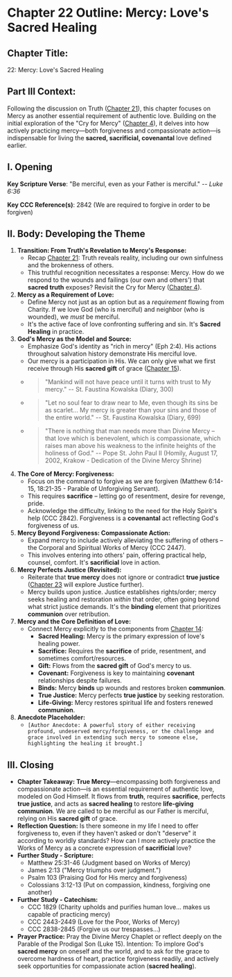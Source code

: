 # Chapter 22 Outline: Mercy: Love's Sacred Healing

## Chapter Title:
22: Mercy: Love's Sacred Healing

## Part III Context:
Following the discussion on Truth ([Chapter 21](#ch21)), this chapter focuses on Mercy as another essential requirement of authentic love. Building on the initial exploration of the "Cry for Mercy" ([Chapter 4](#ch4)), it delves into how actively practicing mercy—both forgiveness and compassionate action—is indispensable for living the **sacred, sacrificial, covenantal** love defined earlier.

## I. Opening

**Key Scripture Verse**: "Be merciful, even as your Father is merciful." -- _Luke 6:36_

**Key CCC Reference(s)**: 2842 (We are required to forgive in order to be forgiven)

## II. Body: Developing the Theme

1.  **Transition: From Truth's Revelation to Mercy's Response:**
    *   Recap [Chapter 21](#ch21): Truth reveals reality, including our own sinfulness and the brokenness of others.
    *   This truthful recognition necessitates a response: Mercy. How do we respond to the wounds and failings (our own and others') that **sacred truth** exposes? Revisit the Cry for Mercy ([Chapter 4](#ch4)).
2.  **Mercy as a Requirement of Love:**
    *   Define Mercy not just as an option but as a *requirement* flowing from Charity. If we love God (who is merciful) and neighbor (who is wounded), we *must* be merciful.
    *   It's the active face of love confronting suffering and sin. It's **Sacred Healing** in practice.
3.  **God's Mercy as the Model and Source:**
    *   Emphasize God's identity as "rich in mercy" (Eph 2:4). His actions throughout salvation history demonstrate His merciful love.
    *   Our mercy is a participation in His. We can only give what we first receive through His **sacred gift** of grace ([Chapter 15](#ch15)).
    *   > "Mankind will not have peace until it turns with trust to My mercy." -- St. Faustina Kowalska (Diary, 300)
    *   > "Let no soul fear to draw near to Me, even though its sins be as scarlet... My mercy is greater than your sins and those of the entire world." -- St. Faustina Kowalska (Diary, 699)
    *   > "There is nothing that man needs more than Divine Mercy – that love which is benevolent, which is compassionate, which raises man above his weakness to the infinite heights of the holiness of God." -- Pope St. John Paul II (Homily, August 17, 2002, Krakow - Dedication of the Divine Mercy Shrine)
4.  **The Core of Mercy: Forgiveness:**
    *   Focus on the command to forgive as we are forgiven (Matthew 6:14-15, 18:21-35 - Parable of Unforgiving Servant).
    *   This requires **sacrifice** – letting go of resentment, desire for revenge, pride.
    *   Acknowledge the difficulty, linking to the need for the Holy Spirit's help (CCC 2842). Forgiveness is a **covenantal** act reflecting God's forgiveness of us.
5.  **Mercy Beyond Forgiveness: Compassionate Action:**
    *   Expand mercy to include actively alleviating the suffering of others – the Corporal and Spiritual Works of Mercy (CCC 2447).
    *   This involves entering into others' pain, offering practical help, counsel, comfort. It's **sacrificial** love in action.
6.  **Mercy Perfects Justice (Revisited):**
    *   Reiterate that **true mercy** does not ignore or contradict **true justice** ([Chapter 23](#ch23) will explore Justice further).
    *   Mercy builds upon justice. Justice establishes rights/order; mercy seeks healing and restoration *within* that order, often going beyond what strict justice demands. It's the **binding** element that prioritizes **communion** over retribution.
7.  **Mercy and the Core Definition of Love:**
    *   Connect Mercy explicitly to the components from [Chapter 14](#ch14):
        *   **Sacred Healing:** Mercy is the primary expression of love's healing power.
        *   **Sacrifice:** Requires the **sacrifice** of pride, resentment, and sometimes comfort/resources.
        *   **Gift:** Flows from the **sacred gift** of God's mercy to us.
        *   **Covenant:** Forgiveness is key to maintaining **covenant** relationships despite failures.
        *   **Binds:** Mercy **binds** up wounds and restores broken **communion**.
        *   **True Justice:** Mercy perfects **true justice** by seeking restoration.
        *   **Life-Giving:** Mercy restores spiritual life and fosters renewed **communion**.
8.  **Anecdote Placeholder:**
    *   `[Author Anecdote: A powerful story of either receiving profound, undeserved mercy/forgiveness, or the challenge and grace involved in extending such mercy to someone else, highlighting the healing it brought.]`

## III. Closing

*   **Chapter Takeaway:** **True Mercy**—encompassing both forgiveness and compassionate action—is an essential requirement of authentic love, modeled on God Himself. It flows from **truth**, requires **sacrifice**, perfects **true justice**, and acts as **sacred healing** to restore **life-giving communion**. We are called to be merciful as our Father is merciful, relying on His **sacred gift** of grace.
*   **Reflection Question:** Is there someone in my life I need to offer forgiveness to, even if they haven't asked or don't "deserve" it according to worldly standards? How can I more actively practice the Works of Mercy as a concrete expression of **sacrificial** love?
*   **Further Study - Scripture:**
    *   Matthew 25:31-46 (Judgment based on Works of Mercy)
    *   James 2:13 ("Mercy triumphs over judgment.")
    *   Psalm 103 (Praising God for His mercy and forgiveness)
    *   Colossians 3:12-13 (Put on compassion, kindness, forgiving one another)
*   **Further Study - Catechism:**
    *   CCC 1829 (Charity upholds and purifies human love... makes us capable of practicing mercy)
    *   CCC 2443-2449 (Love for the Poor, Works of Mercy)
    *   CCC 2838-2845 (Forgive us our trespasses...)
*   **Prayer Practice:** Pray the Divine Mercy Chaplet or reflect deeply on the Parable of the Prodigal Son (Luke 15). Intention: To implore God's **sacred mercy** on oneself and the world, and to ask for the grace to overcome hardness of heart, practice forgiveness readily, and actively seek opportunities for compassionate action (**sacred healing**).

